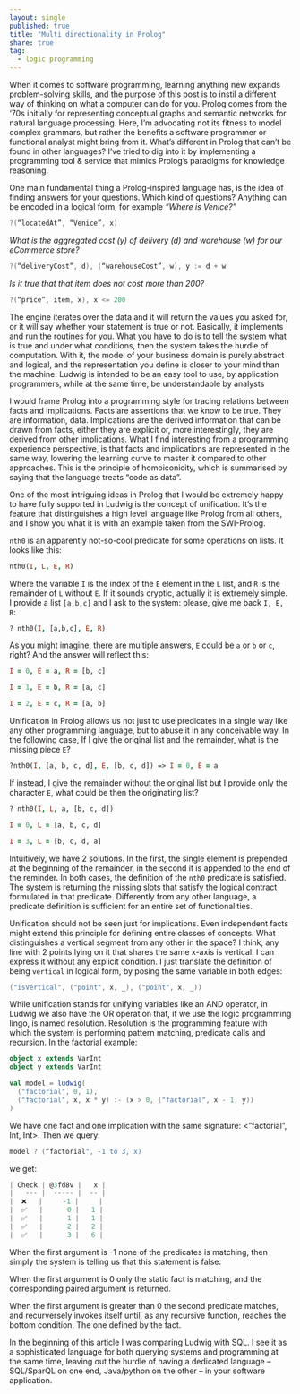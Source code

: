 ```yaml
---
layout: single
published: true
title: "Multi directionality in Prolog"
share: true
tag:
  - logic programming 
---
```

When it comes to software programming, learning anything new expands problem-solving skills, and the purpose of this post is to instil a different way of thinking on what a computer can do for you. Prolog comes from the ‘70s initially for representing conceptual graphs and semantic networks for natural language processing. Here, I’m advocating not its fitness to model complex grammars, but rather the benefits a software programmer or functional analyst might bring from it.  What’s different in Prolog that can’t be found in other languages? I’ve tried to dig into it by implementing a programming tool & service that mimics Prolog’s paradigms for knowledge reasoning.

One main fundamental thing a Prolog-inspired language has, is the idea of finding answers for your questions. Which kind of questions? Anything can be encoded in a logical form, for example _“Where is Venice?”_

```scala
?(“locatedAt”, “Venice”, x)
```
_What is the aggregated cost (y) of delivery (d) and warehouse (w) for our eCommerce store?_
```scala
?(“deliveryCost”, d), (“warehouseCost”, w), y := d + w
```
_Is it true that that item does not cost more than 200?_
```scala
?(“price”, item, x), x <= 200
```

The engine iterates over the data and it will return the values you asked for, or it will say whether your statement is true or not. Basically, it implements and run the routines for you. What you have to do is to tell the system what is true and under what conditions, then the system takes the hurdle of computation. With it, the model of your business domain is purely abstract and logical, and the representation you define is closer to your mind than the machine. Ludwig is intended to be an easy tool to use, by application programmers, while at the same time, be understandable by analysts

I would frame Prolog into a programming style for tracing relations between facts and implications. Facts are assertions that we know to be true. They are information, data. Implications are the derived information that can be drawn from facts, either they are explicit or, more interestingly, they are derived from other implications. What I find interesting from a programming experience perspective, is that facts and implications are represented in the same way, lowering the learning curve to master it compared to other approaches. This is the principle of homoiconicity, which is summarised by saying that the language treats “code as data”.

One of the most intriguing ideas in Prolog that I would be extremely happy to have fully supported in Ludwig is the concept of unification. It’s the feature that distinguishes a high level language like Prolog from all others, and I show you what it is with an example taken from the SWI-Prolog.

`nth0` is an apparently not-so-cool predicate for some operations on lists. It looks like this:
```prolog
nth0(I, L, E, R)
```
Where the variable `I` is the index of the `E` element in the `L` list, and `R` is the remainder of `L` without `E`. If it sounds cryptic, actually it is extremely simple. I provide a list `[a,b,c]` and I ask to the system: please, give me back `I, E, R`:
```prolog
? nth0(I, [a,b,c], E, R)
```
As you might imagine, there are multiple answers, `E` could be `a` or `b` or `c`, right? And the answer will reflect this:
```prolog
I = 0, E = a, R = [b, c]

I = 1, E = b, R = [a, c]

I = 2, E = c, R = [a, b]
```
Unification in Prolog allows us not just to use predicates in a single way like any other programming language, but to abuse it in any conceivable way. In the following case, If I give the original list and the remainder, what is the missing piece `E`?

```prolog
?nth0(I, [a, b, c, d], E, [b, c, d]) => I = 0, E = a
```
If instead, I give the remainder without the original list but I provide only the character `E`, what could be then the originating list?
```prolog
? nth0(I, L, a, [b, c, d])

I = 0, L = [a, b, c, d]

I = 3, L = [b, c, d, a]
```
Intuitively, we have 2 solutions. In the first, the single element is prepended at the beginning of the remainder, in the second it is appended to the end of the reminder. In both cases, the definition of the `nth0` predicate is satisfied. The system is returning the missing slots that satisfy the logical contract formulated in that predicate. Differently from any other language, a predicate definition is sufficient for an entire set of functionalities.

Unification should not be seen just for implications. Even independent facts might extend this principle for defining entire classes of concepts. What distinguishes a vertical segment from any other in the space? I think, any line with 2 points lying on it that shares the same x-axis is vertical. I can express it without any explicit condition. I just translate the definition of being `vertical` in logical form, by posing the same variable in both edges:
```scala
("isVertical", ("point", x, _), ("point", x, _))
```

While unification stands for unifying variables like an AND operator, in Ludwig we also have the OR operation that, if we use the logic programming lingo, is named resolution. Resolution is the programming feature with which the system is performing pattern matching, predicate calls and recursion. In the factorial example:
```scala
object x extends VarInt 
object y extends VarInt 

val model = ludwig(
  ("factorial", 0, 1),
  ("factorial", x, x * y) :- (x > 0, ("factorial", x - 1, y))
)
```

We have one fact and one implication with the same signature: <”factorial”, Int, Int>. Then we query:
```scala
model ? (“factorial", -1 to 3, x)
```
we get:
```scala
| Check | @3fd8v |   x |
|   --- |  ----- |  -- |
|  ❌   |     -1 |     |
|  ✅   |      0 |   1 |
|  ✅   |      1 |   1 |
|  ✅   |      2 |   2 |
|  ✅   |      3 |   6 |
```
When the first argument is -1 none of the predicates is matching, then simply the system is telling us that this statement is false.

When the first argument is 0 only the static fact is matching, and the corresponding paired argument is returned.

When the first argument is greater than 0 the second predicate matches, and recurversely invokes itself until, as any recursive function, reaches the bottom condition. The one defined by the fact.

In the beginning of this article I was comparing Ludwig with SQL. I see it as a sophisticated language for both querying systems and programming at the same time, leaving out the hurdle of having a dedicated language – SQL/SparQL on one end, Java/python on the other – in your software application.

